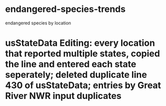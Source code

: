 # endangered-species-trends
endangered species by location
# usStateData Editing: every location that reported multiple states, copied the line and entered each state seperately; deleted duplicate line 430 of usStateData; entries by Great River NWR input duplicates